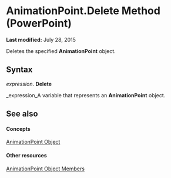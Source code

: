 
# AnimationPoint.Delete Method (PowerPoint)

 **Last modified:** July 28, 2015

Deletes the specified  **AnimationPoint** object.

## Syntax

 _expression_. **Delete**

 _expression_A variable that represents an  **AnimationPoint** object.


## See also


#### Concepts


 [AnimationPoint Object](79aa1a47-abab-f98f-955a-48be10a94c41.md)
#### Other resources


 [AnimationPoint Object Members](26acf251-6c44-f370-f7ac-48057352cec6.md)
